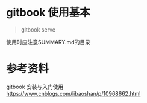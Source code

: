 # gitbook 使用基本  

>  gitbook serve

使用时应注意SUMMARY.md的目录  

# 参考资料
gitbook 安装与入门使用
https://www.cnblogs.com/libaoshan/p/10968662.html